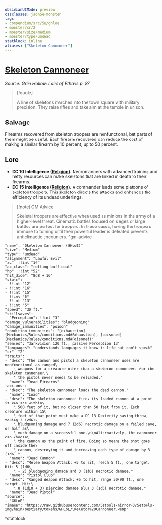 ```yaml
---
obsidianUIMode: preview
cssclasses: json5e-monster
tags:
- compendium/src/5e/ghloe
- monster/cr/2
- monster/size/medium
- monster/type/undead
statblock: inline
aliases: ["Skeleton Cannoneer"]
---
```

# [Skeleton Cannoneer](Mechanics\bestiary\undead/skeleton-cannoneer-ghloe.md)
*Source: Grim Hollow: Lairs of Etharis p. 87*  

> [!quote]  
> 
> A line of skeletons marches into the town square with military precision. They raise rifles and take aim at the temple in unison.

## Salvage

Firearms recovered from skeleton troopers are nonfunctional, but parts of them might be useful. Each firearm recovered can reduce the cost of making a similar firearm by 10 percent, up to 50 percent.

## Lore

- **DC 10 Intelligence ([Religion](Mechanics/Rules/skills.md#Religion)).** Necromancers with advanced training and hefty resources can make skeletons that are linked in death to their firearms.  
- **DC 15 Intelligence ([Religion](Mechanics/Rules/skills.md#Religion)).** A commander leads some platoons of skeleton troopers. This skeleton directs the attacks and enhances the efficiency of its undead underlings.  

> [!note] GM Advice
> 
> Skeletal troopers are effective when used as minions in the army of a higher-level threat. Cinematic battles focused on sieges or large battles are perfect for troopers. In these cases, having the troopers immune to turning until their powerful leader is defeated prevents anticlimactic encounters.
^gm-advice

```statblock
"name": "Skeleton Cannoneer (GHLoE)"
"size": "Medium"
"type": "undead"
"alignment": "Lawful Evil"
"ac": !!int "14"
"ac_class": "rotting buff coat"
"hp": !!int "52"
"hit_dice": "8d8 + 16"
"stats":
- !!int "12"
- !!int "16"
- !!int "15"
- !!int "8"
- !!int "13"
- !!int "5"
"speed": "30 ft."
"skillsaves":
  "Perception": !!int "3"
"damage_vulnerabilities": "bludgeoning"
"damage_immunities": "poison"
"condition_immunities": "[exhaustion](Mechanics/Rules/conditions.md#Exhaustion), [poisoned](Mechanics/Rules/conditions.md#Poisoned)"
"senses": "darkvision 120 ft., passive Perception 13"
"languages": "understands languages it knew in life but can't speak"
"cr": "2"
"traits":
- "desc": "The cannon and pistol a skeleton cannoneer uses are nonfunctional as ranged\
    \ weapons for a creature other than a skeleton cannoneer. For the skeleton cannoneer,\
    \ the pistol never needs to be reloaded."
  "name": "Dead Firearms"
"actions":
- "desc": "The skeleton cannoneer loads the dead cannon."
  "name": "Load"
- "desc": "The skeleton cannoneer fires its loaded cannon at a point it can see within\
    \ 500 feet of it, but no closer than 50 feet from it. Each creature within 15\
    \ feet of that point must make a DC 13 Dexterity saving throw, taking 7 (2d6)\
    \ bludgeoning damage and 7 (2d6) necrotic damage on a failed save, or half as\
    \ much damage on a successful one.\n\nAlternatively, the cannoneer can choose\
    \ the cannon as the point of fire. Doing so means the shot goes off inside the\
    \ cannon, destroying it and increasing each type of damage by 3 (1d6)."
  "name": "Dead Cannon"
- "desc": "Melee Weapon Attack: +5 to hit, reach 5 ft., one target. Hit: 5 (1d6\
    \ + 2) bludgeoning damage and 3 (1d6) necrotic damage."
  "name": "Pistol Club"
- "desc": "Ranged Weapon Attack: +5 to hit, range 30/90 ft., one target. Hit:\
    \ 8 (1d10 + 3) piercing damage plus 3 (1d6) necrotic damage."
  "name": "Dead Pistol"
"source":
- "GHLoE"
"image": "https://raw.githubusercontent.com/5etools-mirror-3/5etools-img/main/bestiary/tokens/GHLoE/Skeleton%20Cannoneer.webp"
```
^statblock